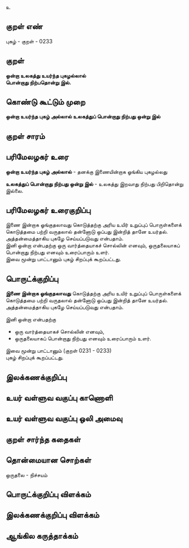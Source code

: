 உ

## குறள் எண் 

புகழ்  - குறள் - 0233  

## குறள் 

**ஒன்றா உலகத்து உயர்ந்த புகழல்லால்  
பொன்றாது நிற்பதொன்று இல்.** 

## கொண்டு கூட்டும் முறை

**ஒன்றா உயர்ந்த புகழ் அல்லால் உலகத்துப் பொன்றாது நிற்பது ஒன்று இல்**  

## குறள் சாரம் 


## பரிமேலழகர் உரை

**ஒன்றா உயர்ந்த புகழ் அல்லால்** - தனக்கு இணையின்றாக ஓங்கிய புகழல்லது  

**உலகத்துப் பொன்றாது நிற்பது ஒன்று இல்** - உலகத்து இறவாது நிற்பது பிறிதொன்று இல்லை.  

## பரிமேலழகர் உரைகுறிப்பு   

இணை இன்றாக ஓங்குதலாவது கொடுத்தற்கு அரிய உயிர் உறுப்புப் பொருள்களைக் கொடுத்தமை பற்றி வருதலால் தன்னோடு ஒப்பது இன்றித் தானே உயர்தல்.  
அத்தன்மைத்தாகிய புகழே செய்யப்படுவது என்பதாம்.  
இனி ஒன்றா என்பதற்கு ஒரு வார்த்தையாகச் சொல்லின் எனவும், ஒருதலையாகப் பொன்றாது நிற்பது எனவும் உரைப்பாரும் உளர்.  
இவை மூன்று பாட்டானும் புகழ் சிறப்புக் கூறப்பட்டது.  

## பொருட்க்குறிப்பு 

**இணை இன்றாக ஓங்குதலாவது** கொடுத்தற்கு அரிய உயிர் உறுப்புப் பொருள்களைக் கொடுத்தமை பற்றி வருதலால் தன்னோடு ஒப்பது இன்றித் தானே உயர்தல்.  
அத்தன்மைத்தாகிய புகழே செய்யப்படுவது என்பதாம். 

இனி ஒன்றா என்பதற்கு  
* ஒரு வார்த்தையாகச் சொல்லின் எனவும்,  
* ஒருதலையாகப் பொன்றாது நிற்பது எனவும் உரைப்பாரும் உளர்.  

இவை மூன்று பாட்டானும் (குறள் 0231 - 0233)  
புகழ் சிறப்புக் கூறப்பட்டது.  

## இலக்கணக்குறிப்பு  


## உயர் வள்ளுவ வகுப்பு காணொளி


## உயர் வள்ளுவ வகுப்பு ஒலி அமைவு 

 
## குறள் சார்ந்த கதைகள் 


## தொன்மையான சொற்கள்

ஒருதலை - நிச்சயம்  

## பொருட்க்குறிப்பு விளக்கம்


## இலக்கணக்குறிப்பு விளக்கம்


## ஆங்கில கருத்தாக்கம் 


